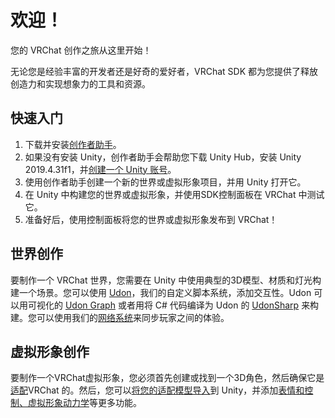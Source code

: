 # 欢迎！

您的 VRChat 创作之旅从这里开始！

无论您是经验丰富的开发者还是好奇的爱好者，VRChat SDK 都为您提供了释放创造力和实现想象力的工具和资源。

## 快速入门

1. 下载并安装[创作者助手](https://vrchat.com/download/vcc)。
2. 如果没有安装 Unity，创作者助手会帮助您下载 Unity Hub，安装 Unity 2019.4.31f1，并[创建一个 Unity 账号](https://id.unity.com/account/new)。
3. 使用创作者助手创建一个新的世界或虚拟形象项目，并用 Unity 打开它。
4. 在 Unity 中构建您的世界或虚拟形象，并使用SDK控制面板在 VRChat 中测试它。
5. 准备好后，使用控制面板将您的世界或虚拟形象发布到 VRChat！

## 世界创作

要制作一个 VRChat 世界，您需要在 Unity 中使用典型的3D模型、材质和灯光构建一个场景。您可以使用 [Udon](/creators.vrchat.com/worlds/udon/.md)，我们的自定义脚本系统，添加交互性。Udon 可以用可视化的 [Udon Graph](/creators.vrchat.com/worlds/udon/.md) 或者用将 C# 代码编译为 Udon 的 [UdonSharp](../udonsharp.docs.vrchat.com/udonsharp.md) 来构建。您可以使用我们的[网络系统](/creators.vrchat.com/worlds/udon/networking/.md)来同步玩家之间的体验。

## 虚拟形象创作

要制作一个VRChat虚拟形象，您必须首先创建或找到一个3D角色，然后确保它是[适配](./avatars/creating-your-first-avatar.md)VRChat  的。然后，您可以[将您的适配模型导入](./avatars/creating-your-first-avatar)到 Unity，并添加[表情和控制、虚拟形象动力学](/creators.vrchat.com/avatars/avatar-dynamics/)等更多功能。